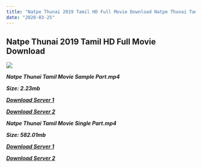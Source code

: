 ```yaml
---
title: "Natpe Thunai 2019 Tamil HD Full Movie Download Natpe Thunai Tamil HD Movie Download"
date: "2020-03-25"
---
```


## Natpe Thunai 2019 Tamil HD Full Movie Download

![](https://images.moviebuff.com/e44e1ea7-e10a-472e-a121-5ebdd9167385?w=1000)

**_Natpe Thunai Tamil Movie Sample Part.mp4_**

**_Size: 2.23mb_**

**_[Download Server 1](http://b7.wetransfer.vip/files/Tamil{dd491190c7c44e72d5bc6265d8d28d52dc406d5dbea1734fee0f652b09d71bf7}20Movies/Tamil{dd491190c7c44e72d5bc6265d8d28d52dc406d5dbea1734fee0f652b09d71bf7}202019{dd491190c7c44e72d5bc6265d8d28d52dc406d5dbea1734fee0f652b09d71bf7}20Movies/Natpe{dd491190c7c44e72d5bc6265d8d28d52dc406d5dbea1734fee0f652b09d71bf7}20Thunai{dd491190c7c44e72d5bc6265d8d28d52dc406d5dbea1734fee0f652b09d71bf7}20(2019)/Natpe{dd491190c7c44e72d5bc6265d8d28d52dc406d5dbea1734fee0f652b09d71bf7}20Thunai{dd491190c7c44e72d5bc6265d8d28d52dc406d5dbea1734fee0f652b09d71bf7}20(2019)/Natpe{dd491190c7c44e72d5bc6265d8d28d52dc406d5dbea1734fee0f652b09d71bf7}20Thunai{dd491190c7c44e72d5bc6265d8d28d52dc406d5dbea1734fee0f652b09d71bf7}20(2019){dd491190c7c44e72d5bc6265d8d28d52dc406d5dbea1734fee0f652b09d71bf7}20Sample{dd491190c7c44e72d5bc6265d8d28d52dc406d5dbea1734fee0f652b09d71bf7}20(640x360).mp4)_**

**_[Download Server 2](http://b7.wetransfer.vip/files/Tamil{dd491190c7c44e72d5bc6265d8d28d52dc406d5dbea1734fee0f652b09d71bf7}20Movies/Tamil{dd491190c7c44e72d5bc6265d8d28d52dc406d5dbea1734fee0f652b09d71bf7}202019{dd491190c7c44e72d5bc6265d8d28d52dc406d5dbea1734fee0f652b09d71bf7}20Movies/Natpe{dd491190c7c44e72d5bc6265d8d28d52dc406d5dbea1734fee0f652b09d71bf7}20Thunai{dd491190c7c44e72d5bc6265d8d28d52dc406d5dbea1734fee0f652b09d71bf7}20(2019)/Natpe{dd491190c7c44e72d5bc6265d8d28d52dc406d5dbea1734fee0f652b09d71bf7}20Thunai{dd491190c7c44e72d5bc6265d8d28d52dc406d5dbea1734fee0f652b09d71bf7}20(2019)/Natpe{dd491190c7c44e72d5bc6265d8d28d52dc406d5dbea1734fee0f652b09d71bf7}20Thunai{dd491190c7c44e72d5bc6265d8d28d52dc406d5dbea1734fee0f652b09d71bf7}20(2019){dd491190c7c44e72d5bc6265d8d28d52dc406d5dbea1734fee0f652b09d71bf7}20Sample{dd491190c7c44e72d5bc6265d8d28d52dc406d5dbea1734fee0f652b09d71bf7}20(640x360).mp4)_**

**_Natpe Thunai Tamil Movie Single Part.mp4_**

**_Size: 582.01mb_**

**_[Download Server 1](http://d.wetransfer.vip//files/Natpe{dd491190c7c44e72d5bc6265d8d28d52dc406d5dbea1734fee0f652b09d71bf7}20Thunai{dd491190c7c44e72d5bc6265d8d28d52dc406d5dbea1734fee0f652b09d71bf7}20(2019){dd491190c7c44e72d5bc6265d8d28d52dc406d5dbea1734fee0f652b09d71bf7}20Single{dd491190c7c44e72d5bc6265d8d28d52dc406d5dbea1734fee0f652b09d71bf7}20Part{dd491190c7c44e72d5bc6265d8d28d52dc406d5dbea1734fee0f652b09d71bf7}20(640x360).mp4)_**

**_[Download Server 2](http://d.wetransfer.vip//files/Natpe{dd491190c7c44e72d5bc6265d8d28d52dc406d5dbea1734fee0f652b09d71bf7}20Thunai{dd491190c7c44e72d5bc6265d8d28d52dc406d5dbea1734fee0f652b09d71bf7}20(2019){dd491190c7c44e72d5bc6265d8d28d52dc406d5dbea1734fee0f652b09d71bf7}20Single{dd491190c7c44e72d5bc6265d8d28d52dc406d5dbea1734fee0f652b09d71bf7}20Part{dd491190c7c44e72d5bc6265d8d28d52dc406d5dbea1734fee0f652b09d71bf7}20(640x360).mp4)_**
